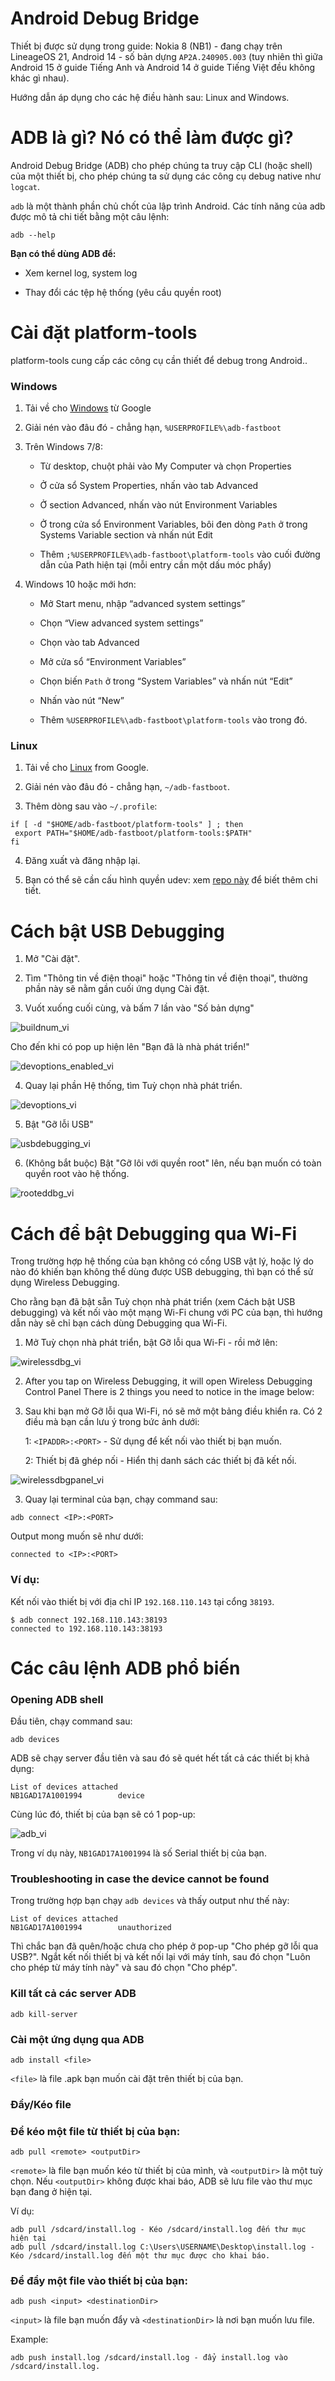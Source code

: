 # Android Debug Bridge

Thiết bị được sử dụng trong guide: Nokia 8 (NB1) - đang chạy trên LineageOS 21, Android 14 - số bản dựng `AP2A.240905.003` (tuy nhiên thì giữa Android 15 ở guide Tiếng Anh và Android 14 ở guide Tiếng Việt đều không khác gì nhau).

Hướng dẫn áp dụng cho các hệ điều hành sau: Linux and Windows.

# ADB là gì? Nó có thể làm được gì?
Android Debug Bridge (ADB) cho phép chúng ta truy cập CLI (hoặc shell) của một thiết bị, cho phép chúng ta sử dụng các công cụ debug native như `logcat`.

`adb` là một thành phần chủ chốt của lập trình Android. Các tính năng của adb được mô tả chi tiết bằng một câu lệnh:

```
adb --help
```

**Bạn có thể dùng ADB để:**
* Xem kernel log, system log

* Thay đổi các tệp hệ thống (yêu cầu quyền root)

# Cài đặt platform-tools
platform-tools cung cấp các công cụ cần thiết để debug trong Android..

### Windows
1. Tải về cho [Windows](https://dl.google.com/android/repository/platform-tools-latest-windows.zip) từ Google

2. Giải nén vào đâu đó - chẳng hạn, `%USERPROFILE%\adb-fastboot`

3. Trên Windows 7/8:

    - Từ desktop, chuột phải vào My Computer và chọn Properties

    - Ở cửa sổ System Properties, nhấn vào tab Advanced

    - Ở section Advanced, nhấn vào nút Environment Variables

    - Ở trong cửa sổ Environment Variables, bôi đen dòng `Path` ở trong Systems Variable section và nhấn nút Edit

    - Thêm `;%USERPROFILE%\adb-fastboot\platform-tools` vào cuối đường dẫn của Path hiện tại (mỗi entry cần một dấu móc phẩy)

4. Windows 10 hoặc mới hơn:

    - Mở Start menu, nhập “advanced system settings”

    - Chọn “View advanced system settings”

    - Chọn vào tab Advanced

    - Mở cửa sổ “Environment Variables”

    - Chọn biến `Path` ở trong “System Variables” và nhấn nút “Edit”

    - Nhấn vào nút “New”

    - Thêm `%USERPROFILE%\adb-fastboot\platform-tools` vào trong đó.

### Linux
1. Tải về cho [Linux](https://dl.google.com/android/repository/platform-tools-latest-linux.zip) from Google.

2. Giải nén vào đâu đó - chẳng hạn, `~/adb-fastboot`.

3. Thêm dòng sau vào `~/.profile`:

```
if [ -d "$HOME/adb-fastboot/platform-tools" ] ; then
 export PATH="$HOME/adb-fastboot/platform-tools:$PATH"
fi
```

4. Đăng xuất và đăng nhập lại.

5. Bạn có thể sẽ cần cấu hình quyền udev: xem [repo này](https://github.com/M0Rf30/android-udev-rules#installation) để biết thêm chi tiết.

# Cách bật USB Debugging

1. Mở "Cài đặt".

2. Tìm "Thông tin về điện thoại" hoặc "Thông tin về điện thoại", thường phần này sẽ nằm gần cuối ứng dụng Cài đặt.

3. Vuốt xuống cuối cùng, và bấm 7 lần vào "Số bản dựng"

![buildnum_vi](https://raw.githubusercontent.com/log1cs/documents/refs/heads/main/unit2/misc/unit2_buildnum_vi.png)

Cho đến khi có pop up hiện lên "Bạn đã là nhà phát triển!"

![devoptions_enabled_vi](https://raw.githubusercontent.com/log1cs/documents/refs/heads/main/unit2/misc/unit2_devoptions_enabled_vi.png)

4. Quay lại phần Hệ thống, tìm Tuỳ chọn nhà phát triển.

![devoptions_vi](https://raw.githubusercontent.com/log1cs/documents/refs/heads/main/unit2/misc/unit2_devoptions_vi.png)

5. Bật "Gỡ lỗi USB"

![usbdebugging_vi](https://raw.githubusercontent.com/log1cs/documents/refs/heads/main/unit2/misc/unit2_usbdebugging_vi.png)

6. (Không bắt buộc) Bật "Gỡ lôi với quyền root" lên, nếu bạn muốn có toàn quyền root vào hệ thống.

![rooteddbg_vi](https://raw.githubusercontent.com/log1cs/documents/refs/heads/main/unit2/misc/unit2_rooteddbg_vi.png)


# Cách để bật Debugging qua Wi-Fi
Trong trường hợp hệ thống của bạn không có cổng USB vật lý, hoặc lý do nào đó khiến bạn không thể dùng được USB debugging, thì bạn có thể sử dụng Wireless Debugging.

Cho rằng bạn đã bật sẵn Tuỳ chọn nhà phát triển (xem Cách bật USB debugging) và kết nối vào một mạng Wi-Fi chung với PC của bạn, thì hướng dẫn này sẽ chỉ bạn cách dùng Debugging qua Wi-Fi.

1. Mở Tuỳ chọn nhà phát triển, bật Gỡ lỗi qua Wi-Fi - rồi mở lên:

![wirelessdbg_vi](https://raw.githubusercontent.com/log1cs/documents/refs/heads/main/unit2/misc/unit2_wirelessdbg_vi.jpg)

2. After you tap on Wireless Debugging, it will open Wireless Debugging Control Panel
There is 2 things you need to notice in the image below:

2. Sau khi bạn mở Gỡ lỗi qua Wi-Fi, nó sẽ mở một bảng điều khiển ra.
Có 2 điều mà bạn cần lưu ý trong bức ảnh dưới:

    1: `<IPADDR>:<PORT>` - Sử dụng để kết nối vào thiết bị bạn muốn.

    2: Thiết bị đã ghép nối - Hiển thị danh sách các thiết bị đã kết nối.

![wirelessdbgpanel_vi](https://raw.githubusercontent.com/log1cs/documents/refs/heads/main/unit2/misc/unit2_wirelessdbgpanel_vi.png)

3. Quay lại terminal của bạn, chạy command sau:

```
adb connect <IP>:<PORT>
```

Output mong muốn sẽ như dưới:
```
connected to <IP>:<PORT>
```

### Ví dụ:

Kết nối vào thiết bị với địa chỉ IP `192.168.110.143` tại cổng `38193`.

```
$ adb connect 192.168.110.143:38193
connected to 192.168.110.143:38193
```

# Các câu lệnh ADB phổ biến

### Opening ADB shell
Đầu tiên, chạy command sau:

```
adb devices
```

ADB sẽ chạy server đầu tiên và sau đó sẽ quét hết tất cả các thiết bị khả dụng:

```
List of devices attached
NB1GAD17A1001994        device
```

Cùng lúc đó, thiết bị của bạn sẽ có 1 pop-up:

![adb_vi](https://raw.githubusercontent.com/log1cs/documents/refs/heads/main/unit2/misc/unit2_adb_vi.png)

Trong ví dụ này, `NB1GAD17A1001994` là số Serial thiết bị của bạn.

### Troubleshooting in case the device cannot be found

Trong trường hợp bạn chạy `adb devices` và thấy output như thế này:

```
List of devices attached
NB1GAD17A1001994        unauthorized
```

Thì chắc bạn đã quên/hoặc chưa cho phép ở pop-up "Cho phép gỡ lỗi qua USB?". Ngắt kết nối thiết bị và kết nối lại với máy tính, sau đó chọn "Luôn cho phép từ máy tính này" và sau đó chọn "Cho phép".

### Kill tất cả các server ADB
```
adb kill-server
```

### Cài một ứng dụng qua ADB

```
adb install <file>
```

`<file>` là file .apk bạn muốn cài đặt trên thiết bị của bạn.

### Đẩy/Kéo file

### Để kéo một file từ thiết bị của bạn:

```
adb pull <remote> <outputDir>
```

`<remote>` là file bạn muốn kéo từ thiết bị của mình, và `<outputDir>` là một tuỳ chọn. Nếu `<outputDir>` không được khai báo, ADB sẽ lưu file vào thư mục bạn đang ở hiện tại.

Ví dụ:
```
adb pull /sdcard/install.log - Kéo /sdcard/install.log đến thư mục hiện tại
adb pull /sdcard/install.log C:\Users\USERNAME\Desktop\install.log - Kéo /sdcard/install.log đến một thư mục được cho khai báo.
```

### Để đẩy một file vào thiết bị của bạn:

```
adb push <input> <destinationDir>
```

`<input>` là file bạn muốn đẩy và `<destinationDir>` là nơi bạn muốn lưu file.

Example:
```
adb push install.log /sdcard/install.log - đẩy install.log vào /sdcard/install.log.
```